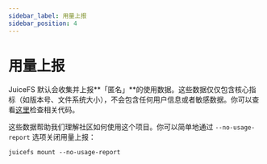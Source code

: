 ```yaml
---
sidebar_label: 用量上报
sidebar_position: 4
---
```


# 用量上报

JuiceFS 默认会收集并上报**「匿名」**的使用数据。这些数据仅仅包含核心指标（如版本号、文件系统大小），不会包含任何用户信息或者敏感数据。你可以查看[这里](https://github.com/juicedata/juicefs/blob/main/pkg/usage/usage.go)检查相关代码。

这些数据帮助我们理解社区如何使用这个项目。你可以简单地通过 `--no-usage-report` 选项关闭用量上报：

```
juicefs mount --no-usage-report
```
